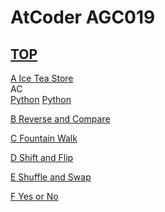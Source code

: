 # AtCoder AGC019  

## [TOP](https://atcoder.jp/contests/agc019)  

[A Ice Tea Store](https://atcoder.jp/contests/agc019/tasks/agc019_a)   
AC  
[Python](https://atcoder.jp/contests/agc019/submissions/15729990) 
[Python](https://atcoder.jp/contests/agc019/submissions/15730040)  

[B Reverse and Compare](https://atcoder.jp/contests/agc019/tasks/agc019_b)   

[](https://atcoder.jp/contests/agc019/submissions/)  

[C Fountain Walk](https://atcoder.jp/contests/agc019/tasks/agc019_c)   

[](https://atcoder.jp/contests/agc019/submissions/)  

[D Shift and Flip](https://atcoder.jp/contests/agc019/tasks/agc019_d)   

[](https://atcoder.jp/contests/agc019/submissions/)  

[E Shuffle and Swap](https://atcoder.jp/contests/agc019/tasks/agc019_e)   

[](https://atcoder.jp/contests/agc019/submissions/)  

[F Yes or No](https://atcoder.jp/contests/agc019/tasks/agc019_f)   

[](https://atcoder.jp/contests/agc019/submissions/)  

